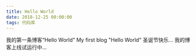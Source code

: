```yaml
---
title: Hello World
date: 2018-12-25 00:00:00
tags: 代码库
---
```


我的第一条博客“Hello World”
My first blog "Hello World"
圣诞节快乐...
我的博客上线试运行中...

